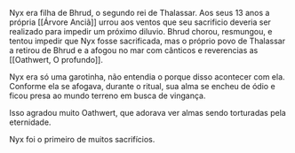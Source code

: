 Nyx era filha de Bhrud, o segundo rei de Thalassar. Aos seus 13 anos a própria [[Árvore Anciã]] urrou aos ventos que seu sacrificio deveria ser realizado para impedir um próximo diluvio. Bhrud chorou, resmungou, e tentou impedir que Nyx fosse sacrificada, mas o próprio povo de Thalassar a retirou de Bhrud e a afogou no mar com cânticos e reverencias as [[Oathwert, O profundo]].

Nyx era só uma garotinha, não entendia o porque disso acontecer com ela. Conforme ela se afogava, durante o ritual, sua alma se encheu de ódio e ficou presa ao mundo terreno em busca de vingança.

Isso agradou muito Oathwert, que adorava ver almas sendo torturadas pela eternidade. 

Nyx foi o primeiro de muitos sacrifícios. 